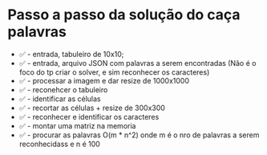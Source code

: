 # Passo a passo da solução do caça palavras

-   ✅ - entrada, tabuleiro de 10x10;
-   ✅ - entrada, arquivo JSON com palavras a serem encontradas (Não é o foco do tp criar o solver, e sim reconhecer os caracteres)
-   ✅ - processar a imagem e dar resize de 1000x1000
-   ✅ - reconehcer o tabuleiro
-   ✅ - identificar as células
-   ✅ - recortar as células + resize de 300x300
-   ✅ - reconhecer e identificar os caracteres
-   ✅ - montar uma matriz na memoria
-   ✅ - procurar as palavras O(m \* n^2) onde m é o nro de palavras a serem reconhecidass e n é 100
